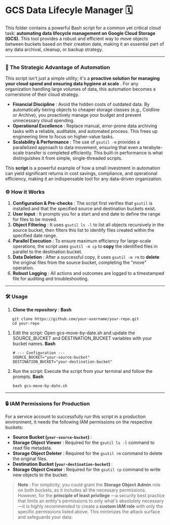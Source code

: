 # GCS Data Lifecyle Manager 🗓️

This folder contains a powerful Bash script for a common yet critical cloud task: **automating data lifecycle management on Google Cloud Storage (GCS).** This tool provides a robust and efficient way to move objects between buckets based on their creation date, making it an essential part of any data archival, cleanup, or backup strategy.

---

### 🎯 **The Strategic Advantage of Automation**

This script isn't just a simple utility; it's a  **proactive solution for managing your cloud spend and ensuring data hygiene at scale** . For any organization handling large volumes of data, this automation becomes a cornerstone of their cloud strategy.

* **Financial Discipline** : Avoid the hidden costs of outdated data. By automatically tiering objects to cheaper storage classes (e.g., Coldline or Archive), you proactively manage your budget and prevent unnecessary cloud spending.
* **Operational Excellence** : Replace manual, error-prone data archiving tasks with a reliable, auditable, and automated process. This frees up engineering time to focus on higher-value tasks.
* **Scalability & Performance** : The use of `gsutil -m` provides a parallelized approach to data movement, ensuring that even a terabyte-scale transfer is completed efficiently.  This built-in performance is what distinguishes it from simple, single-threaded scripts.

This **script** is a powerful example of how a small investment in automation can yield significant returns in cost savings, compliance, and operational efficiency, making it an indispensable tool for any data-driven organization.

### ⚙️ How it Works

1. **Configuration & Pre-checks** : The script first verifies that `gsutil` is installed and that the specified source and destination buckets exist.
2. **User Input** : It prompts you for a start and end date to define the range for files to be moved.
3. **Object Filtering** : It uses `gsutil ls -l` to list all objects recursively in the source bucket, then filters this list to identify files created within the specified date range.
4. **Parallel Execution** : To ensure maximum efficiency for large-scale operations, the script uses `gsutil -m cp` to **copy** the identified files in parallel to the destination bucket.
5. **Data Deletion** : After a successful copy, it uses `gsutil -m rm` to **delete** the original files from the source bucket, completing the "move" operation.
6. **Robust Logging** : All actions and outcomes are logged to a timestamped file for auditing and troubleshooting.

---

### 🛠️ Usage

1. **Clone the repository** :
   **Bash**

```
   git clone https://github.com/your-username/your-repo.git
   cd your-repo
```

1. Edit the script:
   Open gcs-move-by-date.sh and update the SOURCE_BUCKET and DESTINATION_BUCKET variables with your bucket names.
   **Bash**

   ```
   # --- Configuration ---
   SOURCE_BUCKET="your-source-bucket"
   DESTINATION_BUCKET="your-destination-bucket"
   ```
2. Run the script:
   Execute the script from your terminal and follow the prompts.
   **Bash**

   ```
   bash gcs-move-by-date.sh
   ```

---

### 🔒 IAM Permissions for Production

For a service account to successfully run this script in a production environment, it needs the following IAM permissions on the respective buckets:

* **Source Bucket (`your-source-bucket`)** :
* **Storage Object Viewer** : Required for the `gsutil ls -l` command to read file metadata.
* **Storage Object Deleter** : Required for the `gsutil rm` command to delete the original files.
* **Destination Bucket (`your-destination-bucket`)** :
* **Storage Object Creator** : Required for the `gsutil cp` command to write new objects to the bucket.

> **Note** : For simplicity, you could grant the **Storage Object Admin** role on both buckets, as it includes all the necessary permissions. However, for the  **principle of least privilege** —a security best practice that limits an entity's permissions to only what's absolutely necessary—it is highly recommended to create a **custom IAM role** with only the specific permissions listed above. This minimizes the attack surface and safeguards your data.
